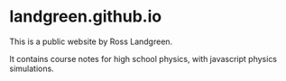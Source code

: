 # landgreen.github.io
This is a public website by Ross Landgreen.

It contains course notes for high school physics, with javascript physics simulations.
